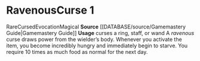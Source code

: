 ﻿---
element: null
id: '12'
level: '1'
name: Ravenous
rarity: Rare
rus_type_level: null
saving_throw: null
school: Evocation
source: '[[DATABASE/source/Gamemastery Guide|Gamemastery Guide]]'
trait:
- '[[DATABASE/trait/Cursed|Cursed]]'
- '[[DATABASE/trait/Evocation|Evocation]]'
- '[[DATABASE/trait/Magical|Magical]]'
- '[[DATABASE/trait/Rare|Rare]]'
type: Curse
usage: curses a ring, staff, or wand

---
# Ravenous<span class="item-type">Curse 1</span>

<span class="trait-rare item-trait">Rare</span><span class="item-trait">Cursed</span><span class="item-trait">Evocation</span><span class="item-trait">Magical</span>
**Source** [[DATABASE/source/Gamemastery Guide|Gamemastery Guide]]
**Usage** curses a ring, staff, or wand
A _ravenous_ curse draws power from the wielder’s body. Whenever you activate the item, you become incredibly hungry and immediately begin to starve. You require 10 times as much food as normal for the next day.